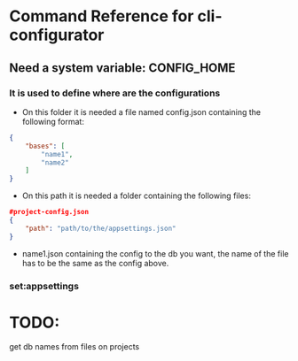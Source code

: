 # Command Reference for cli-configurator

## Need a system variable: CONFIG_HOME

### It is used to define where are the configurations

* On this folder it is needed a file named config.json containing the following format:
```json
{
    "bases": [
        "name1",
        "name2"
    ]
}
```

* On this path it is needed a folder containing the following files:

```json
#project-config.json
{
    "path": "path/to/the/appsettings.json"
}
```
- name1.json containing the config to the db you want, the name of the file has to be the same as the config above.

### set:appsettings

# TODO: 

 get db names from files on projects
